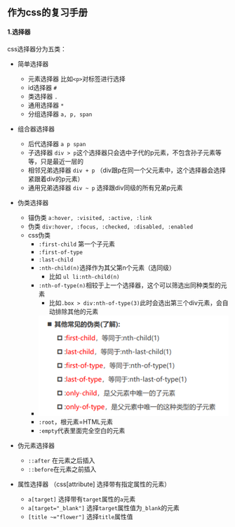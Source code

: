 ## 作为css的复习手册

#### 1.选择器

css选择器分为五类：

- 简单选择器
  - 元素选择器 比如`<p>`对标签进行选择
  - id选择器 `#`
  - 类选择器 `.`
  - 通用选择器 `*`
  - 分组选择器 `a, p, span`

- 组合器选择器
  - 后代选择器 `a p span`
  - 子选择器 `div > p`这个选择器只会选中子代的p元素，不包含孙子元素等等，只是最近一层的
  - 相邻兄弟选择器 `div + p` （div跟p在同一个父元素中，这个选择器会选择紧跟着div的p元素）
  - 通用兄弟选择器 `div ~ p` 选择跟div同级的所有兄弟p元素

- 伪类选择器
  - 锚伪类 `a:hover, :visited, :active, :link`
  - 伪类 `div:hover, :focus, :checked, :disabled, :enabled`
  - css伪类
    - `:first-child` 第一个子元素
    - `:first-of-type`
    - `:last-child`
    - `:nth-child(n)`选择作为其父第n个元素（选同级）
      - 比如 `ul li:nth-child(n)`
    - `:nth-of-type(n)`相较于上一个选择器，这个可以筛选出同种类型的元素
      - 比如`.box > div:nth-of-type(3)`此时会选出第三个div元素，会自动排除其他的元素
    - <img src="../../img/image-20221024192209840.png" alt="image-20221024192209840"  />
    - `:root`，根元素=HTML元素
    - `:empty`代表里面完全空白的元素
  
- 伪元素选择器
  - `::after` 在元素之后插入
  - `::before`在元素之前插入
- 属性选择器 （css[attribute] 选择带有指定属性的元素）
  - `a[target]` 选择带有`target`属性的`a`元素
  - `a[target="_blank"]` 选择`target`属性值为`_blank`的元素
  - `[title ~="flower"]` 选择`title`属性值 